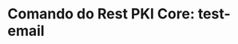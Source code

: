 ﻿# Comando do Rest PKI Core: **test-email**

<!-- link to version in English -->
<div data-alt-locales="en-us"></div>
